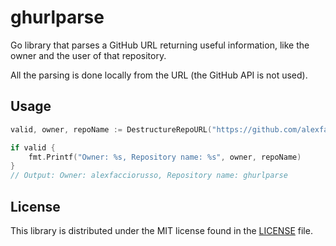 # ghurlparse
Go library that parses a GitHub URL returning useful information, like the owner and the user of that repository.

All the parsing is done locally from the URL (the GitHub API is not used).

## Usage

```go
valid, owner, repoName := DestructureRepoURL("https://github.com/alexfacciorusso/ghurlparse")

if valid {
    fmt.Printf("Owner: %s, Repository name: %s", owner, repoName)
}
// Output: Owner: alexfacciorusso, Repository name: ghurlparse
```

## License

This library is distributed under the MIT license found in the [LICENSE](./LICENSE)
file.
